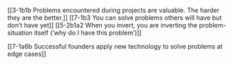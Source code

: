 [[3-1b1b Problems encountered during projects are valuable. The harder they are the better.]]
[[7-1b3 You can solve problems others will have but don’t have yet]]
[[5-2b1a2 When you invert, you are inverting the problem-situation itself (’why do I have this problem’)]]

[[7-1a6b Successful founders apply new technology to solve problems at edge cases]]
